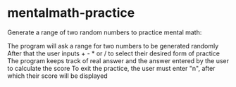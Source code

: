 # mentalmath-practice
Generate a range of two random numbers to practice mental math:

The program will ask a range for two numbers to be generated randomly
After that the user inputs + - * or / to select their desired form of practice
The program keeps track of real answer and the answer entered by the user to calculate the score
To exit the practice, the user must enter "n", after which their score will be displayed
